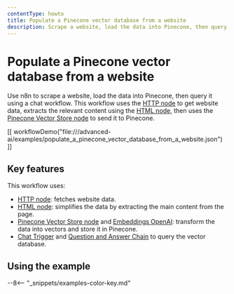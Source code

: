 ```yaml
---
contentType: howto
title: Populate a Pinecone vector database from a website
description: Scrape a website, load the data into Pinecone, then query it using a chat workflow.
---
```


# Populate a Pinecone vector database from a website

Use n8n to scrape a website, load the data into Pinecone, then query it using a chat workflow. This workflow uses the [HTTP node](/integrations/builtin/core-nodes/n8n-nodes-base.httprequest/index.md) to get website data, extracts the relevant content using the [HTML node](/integrations/builtin/core-nodes/n8n-nodes-base.html.md), then uses the [Pinecone Vector Store node](/integrations/builtin/cluster-nodes/root-nodes/n8n-nodes-langchain.vectorstorepinecone.md) to send it to Pinecone. 

[[ workflowDemo("file:///advanced-ai/examples/populate_a_pinecone_vector_database_from_a_website.json") ]]

## Key features

This workflow uses:

* [HTTP node](/integrations/builtin/core-nodes/n8n-nodes-base.httprequest/index.md): fetches website data.
* [HTML node](/integrations/builtin/core-nodes/n8n-nodes-base.html.md): simplifies the data by extracting the main content from the page.
* [Pinecone Vector Store node](/integrations/builtin/cluster-nodes/root-nodes/n8n-nodes-langchain.vectorstorepinecone.md) and [Embeddings OpenAI](/integrations/builtin/cluster-nodes/sub-nodes/n8n-nodes-langchain.embeddingsopenai.md): transform the data into vectors and store it in Pinecone.
* [Chat Trigger](/integrations/builtin/core-nodes/n8n-nodes-langchain.chattrigger/index.md) and [Question and Answer Chain](/integrations/builtin/cluster-nodes/root-nodes/n8n-nodes-langchain.chainretrievalqa/index.md) to query the vector database.


## Using the example

--8<-- "_snippets/examples-color-key.md"
